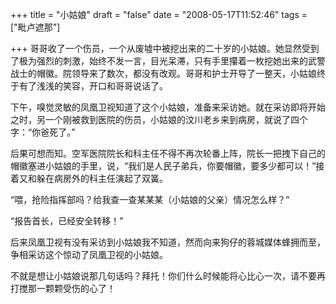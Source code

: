 +++
title = "小姑娘"
draft = "false"
date = "2008-05-17T11:52:46"
tags = ["毗卢遮那"]



+++
哥哥收了一个伤员，一个从废墟中被挖出来的二十岁的小姑娘。她显然受到了极为强烈的刺激，始终不发一言，目光呆滞，只有手里攥着一枚挖她出来的武警战士的帽徽。院领导来了数次，都没有改观。哥哥和护士开导了一整天，小姑娘终于有了浅浅的笑容，开口和哥哥说话了。
  
下午，嗅觉灵敏的凤凰卫视知道了这个小姑娘，准备来采访她。就在采访即将开始之时，另一个刚被救到医院的伤员，小姑娘的汶川老乡来到病房，就说了四个字：“你爸死了。”
  
后果可想而知。空军医院院长和科主任不得不再次轮番上阵，院长一把拽下自己的帽徽塞进小姑娘的手里，说，“我们是人民子弟兵，你要帽徽，要多少都可以！”接着又和躲在病房外的科主任演起了双簧。
  
“喂，抢险指挥部吗？给我查一查某某某（小姑娘的父亲）情况怎么样？”
  
“报告首长，已经安全转移！”
  
后来凤凰卫视有没有采访到小姑娘我不知道，然而向来狗仔的蓉城媒体蜂拥而至，争相采访这个惊动了凤凰卫视的小姑娘。
  
不就是想让小姑娘说那几句话吗？拜托！你们什么时候能将心比心一次，请不要再打搅那一颗颗受伤的心了！